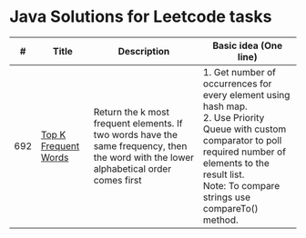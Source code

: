 # Java Solutions for Leetcode tasks

| # | Title | Description | Basic idea (One line) |
|---| ----- | -------- | --------------------- |
| 692 | [Top K Frequent Words](https://leetcode.com/problems/top-k-frequent-words/) | Return the k most frequent elements. If two words have the same frequency, then the word with the lower alphabetical order comes first | 1. Get number of occurrences for every element using hash map.<br>2. Use Priority Queue with custom comparator to poll required number of elements to the result list.<br>Note: To compare strings use compareTo() method. |
